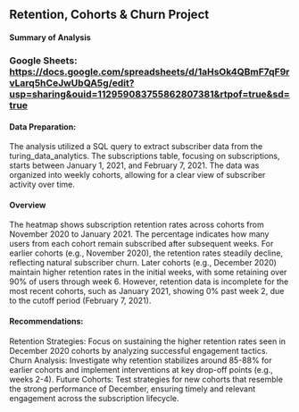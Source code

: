 ## Retention, Cohorts & Churn Project
#### Summary of Analysis
### Google Sheets: https://docs.google.com/spreadsheets/d/1aHsOk4QBmF7qF9rvLarq5hCeJwUbQA5g/edit?usp=sharing&ouid=112959083755862807381&rtpof=true&sd=true
#### Data Preparation:

The analysis utilized a SQL query to extract subscriber data from the turing_data_analytics. The subscriptions table, focusing on subscriptions, starts between January 1, 2021, and February 7, 2021.
The data was organized into weekly cohorts, allowing for a clear view of subscriber activity over time.
#### Overview
The heatmap shows subscription retention rates across cohorts from November 2020 to January 2021. The percentage indicates how many users from each cohort remain subscribed after subsequent weeks. For earlier cohorts (e.g., November 2020), the retention rates steadily decline, reflecting natural subscriber churn. Later cohorts (e.g., December 2020) maintain higher retention rates in the initial weeks, with some retaining over 90% of users through week 6. However, retention data is incomplete for the most recent cohorts, such as January 2021, showing 0% past week 2, due to the cutoff period (February 7, 2021).

#### Recommendations:
Retention Strategies: Focus on sustaining the higher retention rates seen in December 2020 cohorts by analyzing successful engagement tactics.
Churn Analysis: Investigate why retention stabilizes around 85-88% for earlier cohorts and implement interventions at key drop-off points (e.g., weeks 2-4).
Future Cohorts: Test strategies for new cohorts that resemble the strong performance of December, ensuring timely and relevant engagement across the subscription lifecycle.
